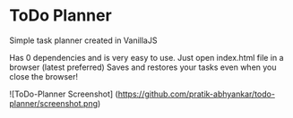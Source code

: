 # ToDo Planner
Simple task planner created in VanillaJS

Has 0 dependencies and is very easy to use. Just open index.html file in a browser (latest preferred)
Saves and restores your tasks even when you close the browser!

![ToDo-Planner Screenshot] (https://github.com/pratik-abhyankar/todo-planner/screenshot.png)
